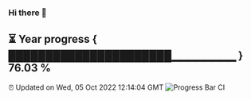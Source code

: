 ### Hi there 👋
⏳ Year progress { ██████████████████████▁▁▁▁▁▁▁▁ } 76.03 %
---
⏰ Updated on Wed, 05 Oct 2022 12:14:04 GMT
![Progress Bar CI](https://github.com/Moyi321/Moyi321/workflows/Progress%20Bar%20CI/badge.svg)
